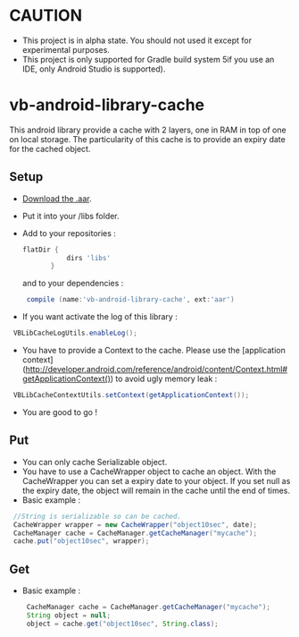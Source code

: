 CAUTION
=======
 - This project is in alpha state. You should not used it except for experimental purposes.
 - This project is only supported for Gradle build system 5if you use an IDE, only Android Studio is supported).

vb-android-library-cache
========================

This android library provide a cache with 2 layers, one in RAM in top of one on local storage.
The particularity of this cache is to provide an expiry date for the cached object.

Setup
-----
 - [Download the .aar](aar/vb-android-library-cache.aar).
 - Put it into your /libs folder.
 - Add to your repositories :
   ```gradle
   flatDir {
              dirs 'libs'
          }
   ```
   and to your dependencies :
   ```gradle
    compile (name:'vb-android-library-cache', ext:'aar')
   ```

 - If you want activate the log of this library :
  ```java
   VBLibCacheLogUtils.enableLog();
  ```
 - You have to provide a Context to the cache. Please use the [application context] (http://developer.android.com/reference/android/content/Context.html#getApplicationContext())
 to avoid ugly memory leak : 
  ```java
   VBLibCacheContextUtils.setContext(getApplicationContext());
  ```
  
 - You are good to go !
  
Put
---
 - You can only cache Serializable object.
 - You have to use a CacheWrapper object to cache an object. With the CacheWrapper you can set a expiry date to your object. If you set null as the expiry date, the object
 will remain in the cache until the end of times.
 - Basic example :
  ```java
   //String is serializable so can be cached.
   CacheWrapper wrapper = new CacheWrapper("object10sec", date);
   CacheManager cache = CacheManager.getCacheManager("mycache");
   cache.put("object10sec", wrapper);
  ```
    
Get
---
 - Basic example :
   ```java
    CacheManager cache = CacheManager.getCacheManager("mycache");
    String object = null;
    object = cache.get("object10sec", String.class);
   ```
 